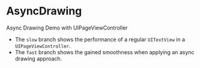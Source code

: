 # AsyncDrawing
Async Drawing Demo with UIPageViewController

- The `slow` branch shows the performance of a regular `UITextView` in a `UIPageViewController`.
- The `fast` branch shows the gained smoothness when applying an async drawing approach.
